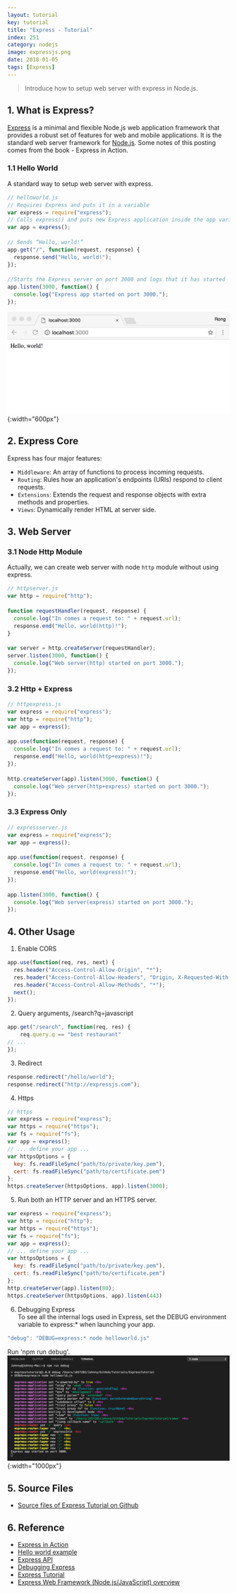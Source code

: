 ```yaml
---
layout: tutorial
key: tutorial
title: "Express - Tutorial"
index: 251
category: nodejs
image: expressjs.png
date: 2018-01-05
tags: [Express]
---
```


> Introduce how to setup web server with express in Node.js.

## 1. What is Express?
[Express](https://expressjs.com/) is a minimal and flexible Node.js web application framework that provides a robust set of features for web and mobile applications. It is the standard web server framework for [Node.js](https://nodejs.org/en/). Some notes of this posting comes from the book - Express in Action.

### 1.1 Hello World
A standard way to setup web server with express.
```javascript
// helloworld.js
// Requires Express and puts it in a variable
var express = require("express");
// Calls express() and puts new Express application inside the app variable
var app = express();

// Sends “Hello, world!”
app.get("/", function(request, response) {
  response.send("Hello, world!");
});

//Starts the Express server on port 3000 and logs that it has started
app.listen(3000, function() {
  console.log("Express app started on port 3000.");
});
```
![image](/public/tutorials/251/helloworld.png){:width="600px"}  

## 2. Express Core
Express has four major features:
* `Middleware`: An array of functions to process incoming requests.
* `Routing`: Rules how an application's endpoints (URIs) respond to client requests.
* `Extensions`: Extends the request and response objects with extra methods and properties.
* `Views`: Dynamically render HTML at server side.

## 3. Web Server
### 3.1 Node Http Module
Actually, we can create web server with node `http` module without using express.
```javascript
// httpserver.js
var http = require("http");

function requestHandler(request, response) {
  console.log("In comes a request to: " + request.url);
  response.end("Hello, world(http)!");
}

var server = http.createServer(requestHandler);
server.listen(3000, function() {
  console.log("Web server(http) started on port 3000.");
});
```
### 3.2 Http + Express
```javascript
// httpexpress.js
var express = require("express");
var http = require("http");
var app = express();

app.use(function(request, response) {
  console.log("In comes a request to: " + request.url);
  response.end("Hello, world(http+express)!");
});

http.createServer(app).listen(3000, function() {
  console.log("Web server(http+express) started on port 3000.");
});
```
### 3.3 Express Only
```javascript
// expressserver.js
var express = require("express");
var app = express();

app.use(function(request, response) {
  console.log("In comes a request to: " + request.url);
  response.end("Hello, world(express)!");
});

app.listen(3000, function() {
  console.log("Web server(express) started on port 3000.");
});
```

## 4. Other Usage
1) Enable CORS
```javascript
app.use(function(req, res, next) {
  res.header("Access-Control-Allow-Origin", "*");
  res.header("Access-Control-Allow-Headers", "Origin, X-Requested-With, Content-Type, Accept");
  res.header("Access-Control-Allow-Methods", "*");
  next();
});
```
2) Query arguments, /search?q=javascript  
```javascript
app.get("/search", function(req, res) {
    req.query.q == "best restaurant"
// ...
});
```
3) Redirect  
```javascript
response.redirect("/hello/world");
response.redirect("http://expressjs.com");
```
4) Https  
```javascript
// https
var express = require("express");
var https = require("https");
var fs = require("fs");
var app = express();
// ... define your app ...
var httpsOptions = {
  key: fs.readFileSync("path/to/private/key.pem"),
  cert: fs.readFileSync("path/to/certificate.pem")
};
https.createServer(httpsOptions, app).listen(3000);
```
5) Run both an HTTP server and an HTTPS server.  
```javascript
var express = require("express");
var http = require("http");
var https = require("https");
var fs = require("fs");
var app = express();
// ... define your app ...
var httpsOptions = {
  key: fs.readFileSync("path/to/private/key.pem"),
  cert: fs.readFileSync("path/to/certificate.pem")
};
http.createServer(app).listen(80);
https.createServer(httpsOptions, app).listen(443)
```
6) Debugging Express  
To see all the internal logs used in Express, set the DEBUG environment variable to express:* when launching your app.
```javascript
"debug": "DEBUG=express:* node helloworld.js"
```
Run 'npm run debug'.
![image](/public/tutorials/251/debug.png){:width="1000px"}  

## 5. Source Files
* [Source files of Express Tutorial on Github](https://github.com/jojozhuang/Tutorials/tree/master/ExpressTutorial)

## 6. Reference
* [Express in Action](https://www.amazon.com/Express-Action-Writing-building-applications/dp/1617292427)
* [Hello world example](https://expressjs.com/en/starter/hello-world.html)
* [Express API](http://expressjs.com/en/api.html)
* [Debugging Express](https://expressjs.com/en/guide/debugging.html)
* [Express Tutorial](https://www.tutorialspoint.com/expressjs/index.htm)
* [Express Web Framework (Node.js/JavaScript) overview](https://developer.mozilla.org/en-US/docs/Learn/Server-side/Express_Nodejs)
